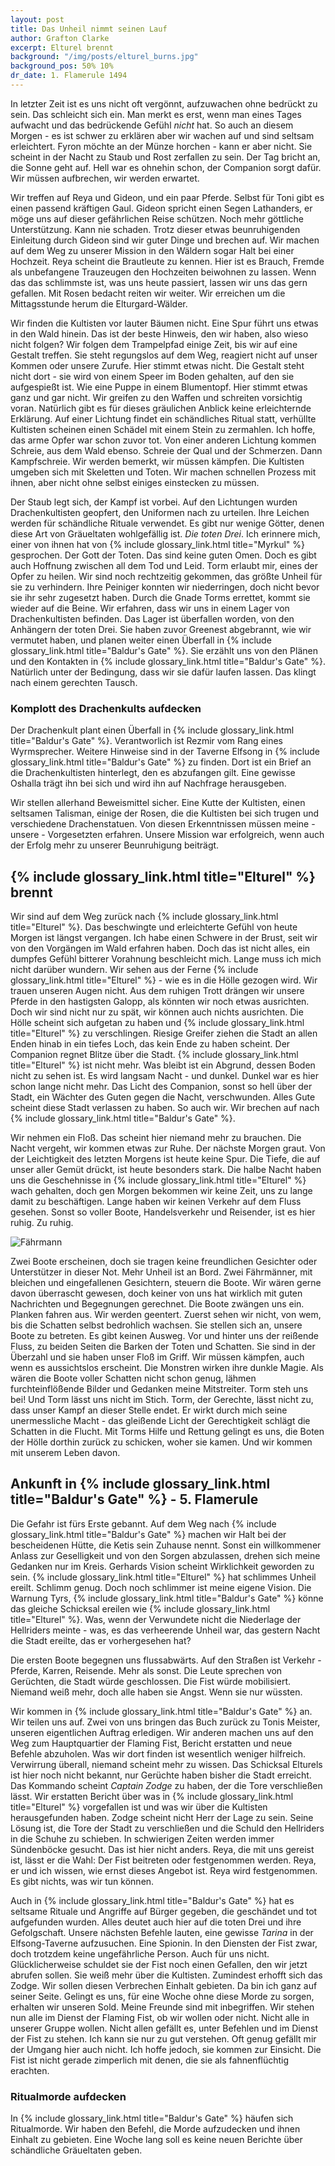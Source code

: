 ```yaml
---
layout: post
title: Das Unheil nimmt seinen Lauf
author: Grafton Clarke
excerpt: Elturel brennt
background: "/img/posts/elturel_burns.jpg"
background_pos: 50% 10%
dr_date: 1. Flamerule 1494
---
```


In letzter Zeit ist es uns nicht oft vergönnt, aufzuwachen ohne bedrückt zu
sein. Das schleicht sich ein. Man merkt es erst, wenn man eines Tages aufwacht
und das bedrückende Gefühl _nicht_ hat. So auch an diesem Morgen - es ist schwer
zu erklären aber wir wachen auf und sind seltsam erleichtert. Fyron möchte an
der Münze horchen - kann er aber nicht. Sie scheint in der Nacht zu Staub und
Rost zerfallen zu sein. Der Tag bricht an, die Sonne geht auf. Hell war es
ohnehin schon, der Companion sorgt dafür. Wir müssen aufbrechen, wir werden
erwartet.

Wir treffen auf Reya und Gideon, und ein paar Pferde. Selbst für Toni gibt es
einen passend kräftigen Gaul. Gideon spricht einen Segen Lathanders, er möge uns
auf dieser gefährlichen Reise schützen. Noch mehr göttliche Unterstützung. Kann
nie schaden. Trotz dieser etwas beunruhigenden Einleitung durch Gideon sind wir
guter Dinge und brechen auf. Wir machen auf dem Weg zu unserer Mission in den
Wäldern sogar Halt bei einer Hochzeit. Reya scheint die Brautleute zu kennen.
Hier ist es Brauch, Fremde als unbefangene Trauzeugen den Hochzeiten beiwohnen
zu lassen. Wenn das das schlimmste ist, was uns heute passiert, lassen wir uns
das gern gefallen. Mit Rosen bedacht reiten wir weiter. Wir erreichen um die
Mittagsstunde herum die Elturgard-Wälder.

Wir finden die Kultisten vor lauter Bäumen nicht. Eine Spur führt uns etwas in
den Wald hinein. Das ist der beste Hinweis, den wir haben, also wieso nicht
folgen? Wir folgen dem Trampelpfad einige Zeit, bis wir auf eine Gestalt
treffen. Sie steht regungslos auf dem Weg, reagiert nicht auf unser Kommen oder
unsere Zurufe. Hier stimmt etwas nicht. Die Gestalt steht nicht dort - sie wird
von einem Speer im Boden gehalten, auf den sie aufgespießt ist. Wie eine Puppe
in einem Blumentopf. Hier stimmt etwas ganz und gar nicht. Wir greifen zu den
Waffen und schreiten vorsichtig voran. Natürlich gibt es für dieses gräulichen
Anblick keine erleichternde Erklärung. Auf einer Lichtung findet ein
schändliches Ritual statt, verhüllte Kultisten scheinen einen Schädel mit einem
Stein zu zermahlen. Ich hoffe, das arme Opfer war schon zuvor tot. Von einer
anderen Lichtung kommen Schreie, aus dem Wald ebenso. Schreie der Qual und der
Schmerzen. Dann Kampfschreie. Wir werden bemerkt, wir müssen kämpfen. Die
Kultisten umgeben sich mit Skeletten und Toten. Wir machen schnellen Prozess mit
ihnen, aber nicht ohne selbst einiges einstecken zu müssen.

Der Staub legt sich, der Kampf ist vorbei. Auf den Lichtungen wurden
Drachenkultisten geopfert, den Uniformen nach zu urteilen. Ihre Leichen werden
für schändliche Rituale verwendet. Es gibt nur wenige Götter, denen diese Art
von Gräueltaten wohlgefällig ist. _Die toten Drei_. Ich erinnere mich, einer von
ihnen hat von {% include glossary_link.html title="Myrkul" %} gesprochen. Der Gott der Toten. Das sind keine guten Omen.
Doch es gibt auch Hoffnung zwischen all dem Tod und Leid. Torm erlaubt mir,
eines der Opfer zu heilen. Wir sind noch rechtzeitig gekommen, das größte Unheil
für sie zu verhindern. Ihre Peiniger konnten wir niederringen, doch nicht bevor
sie ihr sehr zugesetzt haben. Durch die Gnade Torms errettet, kommt sie wieder
auf die Beine. Wir erfahren, dass wir uns in einem Lager von Drachenkultisten
befinden. Das Lager ist überfallen worden, von den Anhängern der toten Drei. Sie
haben zuvor Greenest abgebrannt, wie wir vermutet haben, und planen weiter einen
Überfall in {% include glossary_link.html title="Baldur's Gate" %}. Sie erzählt uns von den Plänen und den Kontakten in
{% include glossary_link.html title="Baldur's Gate" %}. Natürlich unter der Bedingung, dass wir sie dafür laufen lassen.
Das klingt nach einem gerechten Tausch.

<div class="infobox quest">
    <h3>Komplott des Drachenkults aufdecken</h3>
    <p>Der Drachenkult plant einen Überfall in {% include glossary_link.html title="Baldur's Gate" %}. Verantworlich ist
    Rezmir vom Rang eines Wyrmsprecher. Weitere Hinweise sind in der Taverne Elfsong in
    {% include glossary_link.html title="Baldur's Gate" %} zu finden. Dort ist ein Brief an die Drachenkultisten
    hinterlegt, den es abzufangen gilt. Eine gewisse Oshalla trägt ihn bei sich
    und wird ihn auf Nachfrage herausgeben.</p>
</div>

Wir stellen allerhand Beweismittel sicher. Eine Kutte der Kultisten, einen
seltsamen Talisman, einige der Rosen, die die Kultisten bei sich trugen und
verschiedene Drachenstatuen. Von diesen Erkenntnissen müssen meine - unsere -
Vorgesetzten erfahren. Unsere Mission war erfolgreich, wenn auch der Erfolg mehr
zu unserer Beunruhigung beiträgt.

## {% include glossary_link.html title="Elturel" %} brennt

Wir sind auf dem Weg zurück nach {% include glossary_link.html title="Elturel" %}. Das beschwingte und erleichterte
Gefühl von heute Morgen ist längst vergangen. Ich habe einen Schwere in der
Brust, seit wir von den Vorgängen im Wald erfahren haben. Doch das ist nicht
alles, ein dumpfes Gefühl bitterer Vorahnung beschleicht mich. Lange muss ich
mich nicht darüber wundern. Wir sehen aus der Ferne {% include glossary_link.html title="Elturel" %} - wie es in die
Hölle gezogen wird. Wir trauen unseren Augen nicht. Aus dem ruhigen Trott
drängen wir unsere Pferde in den hastigsten Galopp, als könnten wir noch etwas
ausrichten. Doch wir sind nicht nur zu spät, wir können auch nichts ausrichten.
Die Hölle scheint sich aufgetan zu haben und {% include glossary_link.html title="Elturel" %} zu verschlingen. Riesige
Greifer ziehen die Stadt an allen Enden hinab in ein tiefes Loch, das kein Ende
zu haben scheint. Der Companion regnet Blitze über die Stadt. {% include glossary_link.html title="Elturel" %} ist nicht
mehr. Was bleibt ist ein Abgrund, dessen Boden nicht zu sehen ist. Es wird
langsam Nacht - und dunkel. Dunkel war es hier schon lange nicht mehr. Das Licht
des Companion, sonst so hell über der Stadt, ein Wächter des Guten gegen die
Nacht, verschwunden. Alles Gute scheint diese Stadt verlassen zu haben. So auch
wir. Wir brechen auf nach {% include glossary_link.html title="Baldur's Gate" %}.

Wir nehmen ein Floß. Das scheint hier niemand mehr zu brauchen. Die Nacht
vergeht, wir kommen etwas zur Ruhe. Der nächste Morgen graut. Von der
Leichtigkeit des letzten Morgens ist heute keine Spur. Die Tiefe, die auf unser
aller Gemüt drückt, ist heute besonders stark. Die halbe Nacht haben uns die
Geschehnisse in {% include glossary_link.html title="Elturel" %} wach gehalten, doch gen Morgen bekommen wir keine Zeit,
uns zu lange damit zu beschäftigen. Lange haben wir keinen Verkehr auf dem Fluss
gesehen. Sonst so voller Boote, Handelsverkehr und Reisender, ist es hier ruhig.
Zu ruhig.

![Fährmann](/img/posts/faehrmann.png)

Zwei Boote erscheinen, doch sie tragen keine freundlichen Gesichter oder
Unterstützer in dieser Not. Mehr Unheil ist an Bord. Zwei Fährmänner, mit
bleichen und eingefallenen Gesichtern, steuern die Boote. Wir wären gerne davon
überrascht gewesen, doch keiner von uns hat wirklich mit guten Nachrichten und
Begegnungen gerechnet. Die Boote zwängen uns ein. Planken fahren aus. Wir werden
geentert. Zuerst sehen wir nicht, von wem, bis die Schatten selbst bedrohlich
wachsen. Sie stellen sich an, unsere Boote zu betreten. Es gibt keinen Ausweg.
Vor und hinter uns der reißende Fluss, zu beiden Seiten die Barken der Toten und
Schatten. Sie sind in der Überzahl und sie haben unser Floß im Griff. Wir müssen
kämpfen, auch wenn es aussichtslos erscheint. Die Monstren wirken ihre dunkle
Magie. Als wären die Boote voller Schatten nicht schon genug, lähmen
furchteinflößende Bilder und Gedanken meine Mitstreiter. Torm steh uns bei! Und
Torm lässt uns nicht im Stich. Torm, der Gerechte, lässt nicht zu, dass unser
Kampf an dieser Stelle endet. Er wirkt durch mich seine unermessliche Macht -
das gleißende Licht der Gerechtigkeit schlägt die Schatten in die Flucht. Mit
Torms Hilfe und Rettung gelingt es uns, die Boten der Hölle dorthin zurück zu
schicken, woher sie kamen. Und wir kommen mit unserem Leben davon.

## Ankunft in {% include glossary_link.html title="Baldur's Gate" %} - 5. Flamerule

Die Gefahr ist fürs Erste gebannt. Auf dem Weg nach {% include glossary_link.html title="Baldur's Gate" %} machen wir
Halt bei der bescheidenen Hütte, die Ketis sein Zuhause nennt. Sonst ein
willkommener Anlass zur Geselligkeit und von den Sorgen abzulassen, drehen sich
meine Gedanken nur im Kreis. Gerhards Vision scheint Wirklichkeit geworden zu
sein. {% include glossary_link.html title="Elturel" %} hat schlimmes Unheil ereilt. Schlimm genug. Doch noch schlimmer
ist meine eigene Vision. Die Warnung Tyrs, {% include glossary_link.html title="Baldur's Gate" %} könne das gleiche
Schicksal ereilen wie {% include glossary_link.html title="Elturel" %}. Was, wenn der Verwundete nicht die Niederlage der
Hellriders meinte - was, es das verheerende Unheil war, das gestern Nacht die
Stadt ereilte, das er vorhergesehen hat?

Die ersten Boote begegnen uns flussabwärts. Auf den Straßen ist Verkehr -
Pferde, Karren, Reisende. Mehr als sonst. Die Leute sprechen von Gerüchten, die
Stadt würde geschlossen. Die Fist würde mobilisiert. Niemand weiß mehr, doch
alle haben sie Angst. Wenn sie nur wüssten.

Wir kommen in {% include glossary_link.html title="Baldur's Gate" %} an. Wir teilen uns auf. Zwei von uns bringen das
Buch zurück zu Tonis Meister, unseren eigentlichen Auftrag erledigen. Wir
anderen machen uns auf den Weg zum Hauptquartier der Flaming Fist, Bericht
erstatten und neue Befehle abzuholen. Was wir dort finden ist wesentlich weniger
hilfreich. Verwirrung überall, niemand scheint mehr zu wissen. Das Schicksal
Elturels ist hier noch nicht bekannt, nur Gerüchte haben bisher die Stadt
erreicht. Das Kommando scheint _Captain Zodge_ zu haben, der die Tore verschließen
lässt. Wir erstatten Bericht über was in {% include glossary_link.html title="Elturel" %} vorgefallen ist und was wir
über die Kultisten herausgefunden haben. Zodge scheint nicht Herr der Lage zu
sein. Seine Lösung ist, die Tore der Stadt zu verschließen und die Schuld den
Hellriders in die Schuhe zu schieben. In schwierigen Zeiten werden immer
Sündenböcke gesucht. Das ist hier nicht anders. Reya, die mit uns gereist ist,
lässt er die Wahl: Der Fist beitreten oder festgenommen werden. Reya, er
und ich wissen, wie ernst dieses Angebot ist. Reya wird festgenommen. Es gibt
nichts, was wir tun können.

Auch in {% include glossary_link.html title="Baldur's Gate" %} hat es seltsame Rituale und Angriffe auf Bürger gegeben,
die geschändet und tot aufgefunden wurden. Alles deutet auch hier auf die toten
Drei und ihre Gefolgschaft. Unsere nächsten Befehle lauten, eine gewisse
*Tarina* in der Elfsong-Taverne aufzusuchen. Eine Spionin. In den Diensten der
Fist zwar, doch trotzdem keine ungefährliche Person. Auch für uns nicht.
Glücklicherweise schuldet sie der Fist noch einen Gefallen, den wir jetzt
abrufen sollen. Sie weiß mehr über die Kultisten. Zumindest erhofft sich das
Zodge. Wir sollen diesen Verbrechen Einhalt gebieten. Da bin ich ganz auf seiner
Seite. Gelingt es uns, für eine Woche ohne diese Morde zu sorgen, erhalten wir
unseren Sold. Meine Freunde sind mit inbegriffen. Wir stehen nun alle im Dienst
der Flaming Fist, ob wir wollen oder nicht. Nicht alle in unserer Gruppe wollen.
Nicht allen gefällt es, unter Befehlen und im Dienst der Fist zu stehen. Ich
kann sie nur zu gut verstehen. Oft genug gefällt mir der Umgang hier auch nicht.
Ich hoffe jedoch, sie kommen zur Einsicht. Die Fist ist nicht gerade zimperlich
mit denen, die sie als fahnenflüchtig erachten.

<div class="infobox quest">
    <h3>Ritualmorde aufdecken</h3>
    <p>In {% include glossary_link.html title="Baldur's Gate" %} häufen sich Ritualmorde. Wir haben den Befehl, die
    Morde aufzudecken und ihnen Einhalt zu gebieten. Eine Woche lang soll es
    keine neuen Berichte über schändliche Gräueltaten geben.</p>
</div>

